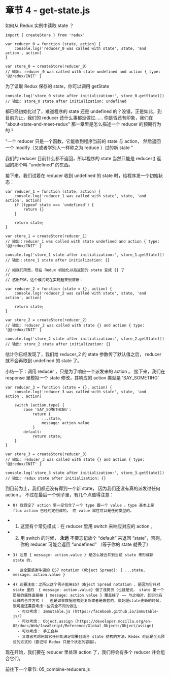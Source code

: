 # 章节 4 - get-state.js

如何从 Redux 实例中读取 state ？

```
import { createStore } from 'redux'

var reducer_0 = function (state, action) {
    console.log('reducer_0 was called with state', state, 'and action', action)
}

var store_0 = createStore(reducer_0)
// 输出: reducer_0 was called with state undefined and action { type: '@@redux/INIT' }
```

为了读取 Redux 保存的 state，你可以调用 getState
```
console.log('store_0 state after initialization:', store_0.getState())
// 输出: store_0 state after initialization: undefined
```

都已经初始化过了，难道程序的 state 还是 undefined 的？没错，正是如此，到目前为止，我们的 reducer 还什么事都没做过…… 你是否还有印象，我们在 "about-state-and-meet-redux" 那一章里是怎么描述一个 reducer 的预期行为的？

  “一个 reducer 只是一个函数，它能收到程序当前的 state 与 action， 然后返回一个 modify（又或者学别人一样称之为 reduce ）过的新 state ”

 我们的 reducer 目前什么都不返回，所以程序的 state 当然只能是 reducer() 返回的那个叫 “undefined” 的东西。

接下来，我们试着在 reducer 收到 undefined 的 state 时，给程序发一个初始状态：

```
var reducer_1 = function (state, action) {
    console.log('reducer_1 was called with state', state, 'and action', action)
    if (typeof state === 'undefined') {
        return {}
    }

    return state;
}

var store_1 = createStore(reducer_1)
// 输出：reducer_1 was called with state undefined and action { type: '@@redux/INIT' }

console.log('store_1 state after initialization:', store_1.getState())
// 输出：store_1 state after initialization: {}

// 如我们所愿，现在 Redux 初始化以后返回的 state 变成 {} 了
//
// 感谢ES6，这个模式现在实现起来很清晰：

var reducer_2 = function (state = {}, action) {
    console.log('reducer_2 was called with state', state, 'and action', action)

    return state;
}

var store_2 = createStore(reducer_2)
// 输出: reducer_2 was called with state {} and action { type: '@@redux/INIT' }

console.log('store_2 state after initialization:', store_2.getState())
// 输出: store_2 state after initialization: {}
```

估计你已经发现了，我们给 reducer_2 的 state 参数传了默认值之后，
reducer 就不会再取到 undefined 的 state 了。

小结一下：调用  reducer ，只是为了响应一个派发来的 action 。
接下来，我们在 response 里模拟一个 state 修改，其响应的 action 类型是 'SAY_SOMETIHG'

```
var reducer_3 = function (state = {}, action) {
    console.log('reducer_3 was called with state', state, 'and action', action)

    switch (action.type) {
        case 'SAY_SOMETHING':
            return {
                ...state,
                message: action.value
            }
        default:
            return state;
    }
}

var store_3 = createStore(reducer_3)
// 输出: reducer_3 was called with state {} and action { type: '@@redux/INIT' }

console.log('store_3 state after initialization:', store_3.getState())
// 输出: redux state after initialization: {}
```

 到目前为止，我们都还没有得到一个新 state， 因为我们还没有真的派发过任何 action 。
不过在最后一个例子里，有几个点值得注意：

-     0) 我假设了 action 里一定包含了一个 type 跟一个 value 。type 基本上是 flux action 已经约定俗成的， 而 value 属性可以是任何类型的。
-  1) 这里有个常见模式：在 reducer 里用 switch 来响应对应的 action 。
-    2) 用 switch 的时候， **永远** 不要忘记放个 “default” 来返回 “state”，否则，
你的 reducer 可能会返回 “undefined” （等于你的 state 就丢了）
-     3) 注意 { message: action.value } 是怎么被合并到当前 state 来形成新 state 的，
-        这全要感谢牛逼的 ES7 notation (Object Spread): { ...state, message: action.value }
-     4) 还要注意：之所以这个例子能用ES7 Object Spread notation ，是因为它只对 state 里的  { message: action.value} 做了浅拷贝（也就是说， state 第一个层级的属性直接被 { message: action.value } 覆盖掉了 —— 与之相对，其实也有优雅的合并方式 ）  但是如果数据结构更复杂或者是嵌套的，那处理state更新的时候，很可能还需要考虑一些完全不同的做法：
        - 可以考虑： Immutable.js (https://facebook.github.io/immutable-js/)
        - 可以考虑： Object.assign (https://developer.mozilla.org/en-US/docs/Web/JavaScript/Reference/Global_Objects/Object/assign)
        - 可以考虑： 手工合并
        - 又或者考虑用其它任何能满足需要且适合 state 结构的方法，Redex 对此是全无预设的方式的（要记得 Redux 只是个状态的容器）。

现在开始，我们要在 reducer 里处理 action 了，我们将会有多个 reducer 并会组合它们。

前往下一个章节: 05_combine-reducers.js

